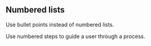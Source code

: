 ---
---
## Numbered lists

Use bullet points instead of numbered lists. 

Use numbered steps to guide a user through a process.


